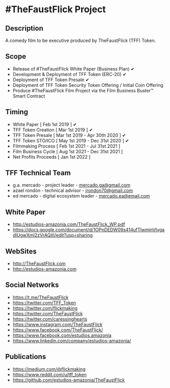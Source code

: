 ﻿#TheFaustFlick Project
=====================

Description
-----
A comedy film to be executive produced by TheFaustFlick (TFF) Token.

Scope
-----
 - Release of #TheFaustFlick White Paper (Business Plan) ✔
 - Development & Deployment of TFF Token (ERC-20) ✔
 - Deployment of TFF Token Presale  ✔
 - Deployment of TFF Token Security Token Offering / Initial Coin Offering  
 - Produce #TheFaustFlick Film Project via the Film Business Buster™ Smart Contract

 Timing
 ------
 - White Paper              [ Feb  1st 2019 ] ✔
 - TFF Token Creation       [ Mar  1st 2019 ] ✔
 - TFF Token Presale        [ Mar  1st 2019 - Apr 30th 2020 ] ✔
 - TFF Token STO/ICO        [ May  1st 2019 - Dec 31st 2020 ] ✔
 - Filmmaking Process       [ Feb  1st 2021 - Jul 31st 2021 ]
 - Film Business Cycle      [ Aug  1st 2021 - Dec 31st 2021 ]
 - Net Profits Proceeds     [ Jan  1st 2022 ]

 TFF Technical Team
 ------------------
 - g.a. mercado - project leader             - mercado.ga@gmail.com
 - azael rondón - technical advisor          - jrondon70@gmail.com
 - ed mercado   - digital ecosystem leader   - mercado.ea@email.com

 White Paper
 -----------
 - http://estudios-amazonia.com/TheFaustFlick_WP.pdf
 - https://docs.google.com/document/d/1OPnDEDW09s414ufTlwmjnVIvgadlUgwXml2zVrAQitI/edit?usp=sharing

 WebSites
 ---------------
 - http://TheFaustFlick.com
 - http://estudios-amazonia.com

 Social Networks
 ---------------
 - https://t.me/TheFaustFlick
 - https://twitter.com/TFF_Token
 - https://twitter.com/flickmaking
 - https://twitter.com/TheFaustFlick
 - https://twitter.com/caressinghearts
 - https://www.instagram.com/TheFaustFlick
 - https://www.facebook.com/TheFaustFlick/
 - https://www.facebook.com/estudios.amazonia
 - https://www.linkedin.com/company/estudios-amazonia/

 Publications
 ------------
 - https://medium.com/@flickmaking
 - https://www.reddit.com/u/tff_token
 - https://github.com/estudios-amazonia/TheFaustFlick
